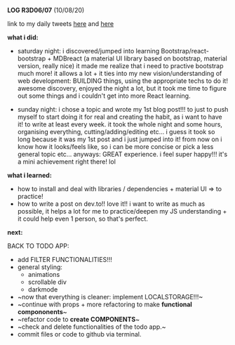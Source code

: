 **LOG R3D06/07** (10/08/20)

link to my daily tweets [here](https://twitter.com/Nightcoder2/status/1292364150216302593) and [here](https://twitter.com/Nightcoder2/status/1292742573736460289)


**what i did:**

- saturday night: i discovered/jumped into learning Bootstrap/react-bootstrap + MDBreact (a material UI library based on bootstrap, material version, really nice)
it made me realize that i need to practive bootstrap much more! it allows a lot + it ties into my new vision/understanding of web development: BUILDING things, using the appropriate techs to do it!
awesome discovery, enjoyed the night a lot, but it took me time to figure out some things and i couldn't get into more React learning.

- sunday night: i chose a topic and wrote my 1st blog post!!! to just to push myself to start doing it for real and creating the habit, as i want to have it! to write at least every week.
it took the whole night and some hours, organising everything, cutting/adding/editing etc... i guess it took so long because it was my 1st post and i just jumped into it! from now on i know how it looks/feels like, so i can be more concise or pick a less general topic etc...
anyways: GREAT experience. i feel super happy!!! it's a mini achievement right there! lol


**what i learned:**

- how to install and deal with libraries / dependencies + material UI => to practice!
- how to write a post on dev.to!! love it!! i want to write as much as possible, it helps a lot for me to practice/deepen my JS understanding + it could help even 1 person, so that's perfect.
 
**next:**

BACK TO TODO APP:

- add FILTER FUNCTIONALITIES!!!
- general styling:
  - animations
  - scrollable div
  - darkmode
- ~now that everything is cleaner: implement LOCALSTORAGE!!!~ 
- ~continue with props + more refactoring to make **functional compononents**~
- ~refactor code to **create COMPONENTS**~
- ~check and delete functionalities of the todo app.~
- commit files or code to github via terminal. 

 
